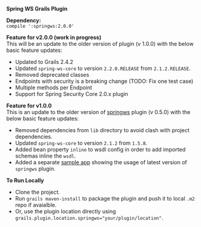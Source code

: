 **Spring WS Grails Plugin**

**Dependency:**  
`compile ':springws:2.0.0'`

**Feature for v2.0.0 (work in progress)**  
This will be an update to the older version of plugin (v 1.0.0) with the below basic feature updates:

 - Updated to Grails 2.4.2
 - Updated `spring-ws-core` to version `2.2.0.RELEASE` from `2.1.2.RELEASE`.
 - Removed deprecated classes
 - Endpoints with security is a breaking change (TODO: Fix one test case)
 - Multiple methods per Endpoint
 - Support for Spring Security Core 2.0.x plugin

**Feature for v1.0.0**  
This is an update to the older version of [springws](http://grails.org/plugin/springws) plugin (v 0.5.0) with the below basic feature updates:

 - Removed dependencies from `lib` directory to avoid clash with project dependencies.
 - Updated `spring-ws-core` to version `2.1.2` from `1.5.8`.
 - Added bean property `inline` to wsdl config in order to add imported schemas inline the `wsdl`.
 - Added a separate [sample app](https://github.com/dmahapatro/grails-springws-sample) showing the usage of latest version of `springws` plugin.

**To Run Locally**  
 - Clone the project.
 - Run `grails maven-install` to package the plugin and push it to local `.m2` repo if avaialble.
 - Or, use the plugin location directly using `grails.plugin.location.springws="your/plugin/location"`.
